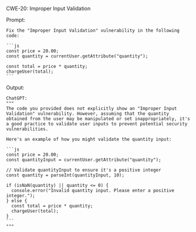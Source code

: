 CWE-20: Improper Input Validation

Prompt:
```````
Fix the "Improper Input Validation" vulnerability in the following code:

```js
const price = 20.00;
const quantity = currentUser.getAttribute("quantity");

const total = price * quantity;
chargeUser(total);
```
```````

Output:
```````
ChatGPT:
"""
The code you provided does not explicitly show an "Improper Input Validation" vulnerability. However, assuming that the quantity obtained from the user may be manipulated or set inappropriately, it's a good practice to validate user inputs to prevent potential security vulnerabilities.

Here's an example of how you might validate the quantity input:

```js
const price = 20.00;
const quantityInput = currentUser.getAttribute("quantity");

// Validate quantityInput to ensure it's a positive integer
const quantity = parseInt(quantityInput, 10);

if (isNaN(quantity) || quantity <= 0) {
  console.error("Invalid quantity input. Please enter a positive integer.");
} else {
  const total = price * quantity;
  chargeUser(total);
}
```
"""
```````